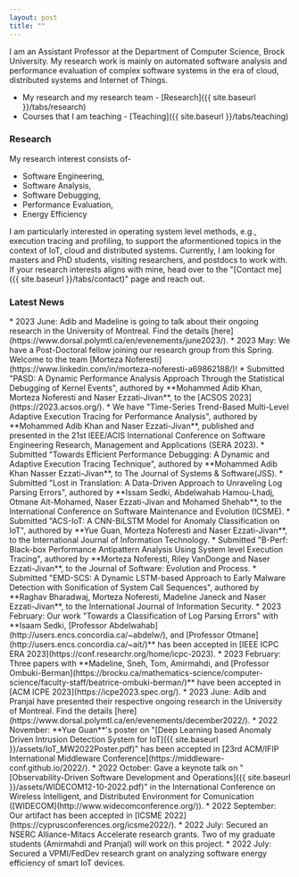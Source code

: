 ```yaml
---
layout: post
title: ""
---
```


I am an Assistant Professor at the Department of Computer Science, Brock University. My research work is mainly on automated software analysis and performance 
evaluation of complex software systems in the era of cloud, distributed systems and Internet of Things. 

* My research and my research team - [Research]({{ site.baseurl }}/tabs/research)
* Courses that I am teaching - [Teaching]({{ site.baseurl }}/tabs/teaching)

### Research
My research interest consists of-

* Software Engineering,
* Software Analysis,
* Software Debugging,
* Performance Evaluation,
* Energy Efficiency 

I am particularly interested in operating system level methods, e.g., execution tracing and profiling, to support the aformentioned topics in the context of IoT, cloud and distributed systems. Currently, I am looking for masters and PhD students, visiting researchers, and postdocs to work with. If your research interests aligns with mine, head over to the "[Contact me]({{ site.baseurl }}/tabs/contact)" page and reach out.

### Latest News
<p></p>
* 2023 June: Adib and Madeline is going to talk about their ongoing research in the University of Montreal. Find the details [here](https://www.dorsal.polymtl.ca/en/evenements/june2023/).
* 2023 May: We have a Post-Doctoral fellow joining our research group from this Spring. Welcome to the team [Morteza Noferesti](https://www.linkedin.com/in/morteza-noferesti-a69862188/)!
* Submitted "PASD: A Dynamic Performance Analysis Approach Through the Statistical Debugging of Kernel Events", authored by **Mohammed Adib Khan, Morteza Noferesti and Naser Ezzati-Jivan**, to the [ACSOS 2023](https://2023.acsos.org/).
* We have "Time-Series Trend-Based Multi-Level Adaptive Execution Tracing for Performance Analysis", authored by **Mohammed Adib Khan and Naser Ezzati-Jivan**, published and presented in the 21st IEEE/ACIS International Conference on Software Engineering Research, Management and Applications (SERA 2023).
* Submitted "Towards Efficient Performance Debugging: A Dynamic and Adaptive Execution Tracing Technique", authored by **Mohammed Adib Khan Nasser Ezzati-Jivan**, to The Journal of Systems & Software(JSS).
* Submitted "Lost in Translation: A Data-Driven Approach to Unraveling Log Parsing Errors", authored by **Issam Sedki, Abdelwahab Hamou-Lhadj, Otmane Ait-Mohamed, Naser Ezzati-Jivan and Mohamed Shehab**, to the International Conference on Software Maintenance and Evolution (ICSME).
* Submitted "ACS-IoT: A CNN-BiLSTM Model for Anomaly Classification on IoT", authored by **Yue Guan, Morteza Noferesti and Naser Ezzati-Jivan**, to the International Journal of Information Technology.
* Submitted "B-Perf: Black-box Performance Antipattern Analysis Using System level Execution Tracing", authored by **Morteza Noferesti, Riley VanDonge and Naser Ezzati-Jivan**, to the Journal of Software: Evolution and Process.
* Submitted "EMD-SCS: A Dynamic LSTM-based Approach to Early Malware Detection with Sonification of System Call Sequences", authored by **Raghav Bharadwaj, Morteza Noferesti, Madeline Janeck and Naser Ezzati-Jivan**, to the International Journal of Information Security.
* 2023 February: Our work "Towards a Classification of Log Parsing Errors" with **Isaam Sedki, [Professor Abdelwahab](http://users.encs.concordia.ca/~abdelw/), and [Professor Otmane](http://users.encs.concordia.ca/~ait/)** has been accepted in [IEEE ICPC ERA 2023](https://conf.researchr.org/home/icpc-2023).
* 2023 February: Three papers with **Madeline, Sneh, Tom, Amirmahdi, and [Professor Ombuki-Berman](https://brocku.ca/mathematics-science/computer-science/faculty-staff/beatrice-ombuki-berman/)** have been accepted in [ACM ICPE 2023](https://icpe2023.spec.org/).
* 2023 June: Adib and Pranjal have presented their respective ongoing research in the University of Montreal. Find the details [here](https://www.dorsal.polymtl.ca/en/evenements/december2022/).
* 2022 November: **Yue Guan**'s poster on "[Deep Learning based Anomaly Driven Intrusion Detection System for IoT]({{ site.baseurl }}/assets/IoT_MW2022Poster.pdf)" has been accepted in [23rd ACM/IFIP International Middleware Conference](https://middleware-conf.github.io/2022/).
* 2022 October: Gave a keynote talk on "[Observability-Driven Software Development and Operations]({{ site.baseurl }}/assets/WIDECOM12-10-2022.pdf)" in the International Conference on Wireless Intelligent, and Distributed Environment for Comunication ([WIDECOM](http://www.widecomconference.org/)).
* 2022 September: Our artifact has been accepted in [ICSME 2022](https://cyprusconferences.org/icsme2022/).
<!-- * Our joint grant proposal with NOTL Museum  has been funded by VPMI/FedDev. **We are looking for motivated undergrad students to help in this project.** [Apply if you are interested.]({{ site.baseurl }}/tabs/contact)
* Gave an interview about our Canada games project. You can read about it [here](https://brocku.ca/brock-news/2022/05/canada-games-teaching-spotlight-computer-science-students-developing-canada-games-chatbot/).
* 2022 August: **I have a post-doc position opening in my group.** [Apply if you are interested.](https://brocku.wd3.myworkdayjobs.com/en-US/brocku_careers/job/Post-Doctoral-Fellow-in-Software-Engineering--Department-of-Computer-Science_JR-1013576) -->
* 2022 July: Secured an NSERC Alliance-Mitacs Accelerate research grants. Two of my graduate students (Amirmahdi and Pranjal) will work on this project.
* 2022 July: Secured a VPMI/FedDev research grant on analyzing software energy efficiency of smart IoT devices.
